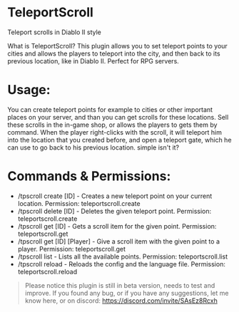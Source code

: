 # TeleportScroll
Teleport scrolls in Diablo II style

What is TeleportScroll?
This plugin allows you to set teleport points to your cities and allows the players to teleport into the city,
and then back to its previous location, like in Diablo II.
Perfect for RPG servers.



# Usage:
You can create teleport points for example to cities or other important places on your server, 
and than you can get scrolls for these locations.
Sell these scrolls in the in-game shop, or allows the players to gets them by command.
When the player right-clicks with the scroll, it will teleport him into the location that you created before, and open a teleport gate, 
which he can use to go back to his previous location. simple isn't it?

# Commands & Permissions:
- /tpscroll create [ID] - Creates a new teleport point on your current location.
Permission: teleportscroll.create
- /tpscroll delete [ID] - Deletes the given teleport point.
Permission: teleportscroll.create
- /tpscroll get [ID] - Gets a scroll item for the given point.
Permission: teleportscroll.get
- /tpscroll get [ID] [Player] - Give a scroll item with the given point to a player.
Permission: teleportscroll.get
- /tpscroll list - Lists all the available points.
Permission: teleportscroll.list
- /tpscroll reload - Reloads the config and the language file.
Permission: teleportscroll.reload

> Please notice this plugin is still in beta version, needs to test and improve. If you found any bug, or if you have any suggestions,
> let me know here, or on discord: https://discord.com/invite/SAsEz8Rcxh
